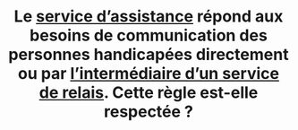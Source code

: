 ---
title: Le [service d’assistance](#service-d-assistance) répond aux besoins de communication des personnes handicapées directement ou par [l’intermédiaire d’un service de relais](#service-de-relais). Cette règle est-elle respectée ?
---